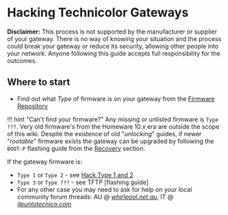 # Hacking Technicolor Gateways

**Disclaimer:** This process is not supported by the manufacturer or supplier of your gateway. There is no way of knowing your situation and the process could break your gateway or reduce its security, allowing other people into your network. Anyone following this guide accepts full responsibility for the outcomes.

## Where to start

- Find out what *Type* of firmware is on your gateway from the [Firmware Repository](Firmware%20Repository/)

!!! hint "Can't find your firmware?"
    Any missing or unlisted firmware is `Type ???`. Very old firmware's from the Homeware 10.x era are outside the scope of this wiki. Despite the existence of old "*unlocking*" guides, if newer "*rootable*" firmware exists the gateway can be upgraded by following the `BOOT-P` flashing guide from the [Recovery](Recovery/#boot-p-recovery-mode-tftp-flashing) section.

If the gateway firmware is:

- `Type 1` or `Type 2` - see [Hack Type 1 and 2](Hack%20Type%201&2/)
- `Type 3` or `Type ???` - see TFTP [flashing guide]
- For any other case you may need to ask for help on your local community forum threads: AU @ [*whirlpool.net.au*](https://forums.whirlpool.net.au/thread/9vxxl849), IT @ [*ilpuntotecnico.com*](https://www.ilpuntotecnico.com/forum/index.php/board,9.0.html)
